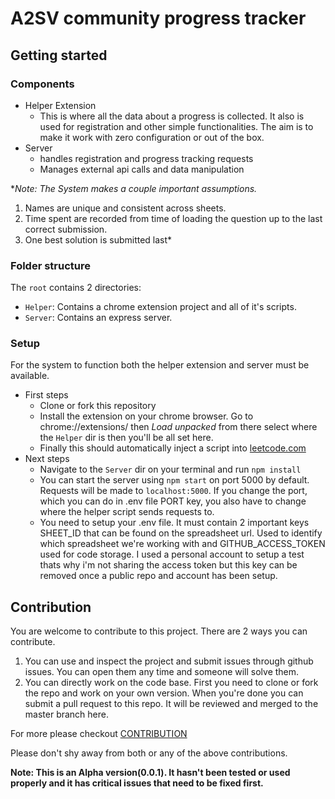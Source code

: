 # A2SV community progress tracker

## Getting started

### Components

* Helper Extension
  * This is where all the data about a progress is collected. It also is used for registration and other
       simple functionalities. The aim is to make it work with zero configuration or out of the box.
* Server
  * handles registration and progress tracking requests
  * Manages external api calls and data manipulation

**Note: The System makes a couple  important assumptions.*

  1. Names are unique and consistent across sheets.
  2. Time spent are recorded from time of loading the question up to the last correct submission.
  3. One best solution is submitted last*

### Folder structure

The `root` contains 2 directories:
* `Helper`: Contains a chrome extension project and all of it's scripts.
* `Server`: Contains an express server.

### Setup

For the system to function both the helper extension and server must be available.

* First steps
  * Clone or fork this repository
  * Install the extension on your chrome browser. Go to chrome://extensions/ then *Load unpacked* from there select where the `Helper` dir is then you'll be all set here.
  * Finally this should automatically inject a script into [leetcode.com](https://leetcode.com/problems)
* Next steps
  * Navigate to the `Server` dir on your terminal and run `npm install`
  * You can start the server using `npm start` on port 5000 by default. Requests will be made to `localhost:5000`. If you change the port, which you can do in .env file PORT key, you also have to change where the helper script sends requests to.
  * You need to setup your .env file. It must contain 2 important keys SHEET_ID that can be found on the spreadsheet url. Used to identify which spreadsheet we're working with and GITHUB_ACCESS_TOKEN used for code storage. I used a personal account to setup a test thats why i'm not sharing the access token but this key can be removed once a public repo and account has been setup.

## Contribution

You are welcome to contribute to this project. There are 2 ways you can contribute.

1. You can use and inspect the project and submit issues through github issues. You can open them any time and someone will solve them.
2. You can directly work on the code base. First you need to clone or fork the repo and work on your own version. When you're done you can submit a pull request to this repo. It will be reviewed and merged to the master branch here.

For more please checkout [CONTRIBUTION](https://github.com/kenenisa/A2SV_Community_extension/blob/master/CONTRIBUTING.md)

Please don't shy away from both or any of the above contributions.

**Note: This is an Alpha version(0.0.1). It hasn't been tested or used properly and it has critical issues that need to be fixed first.**
